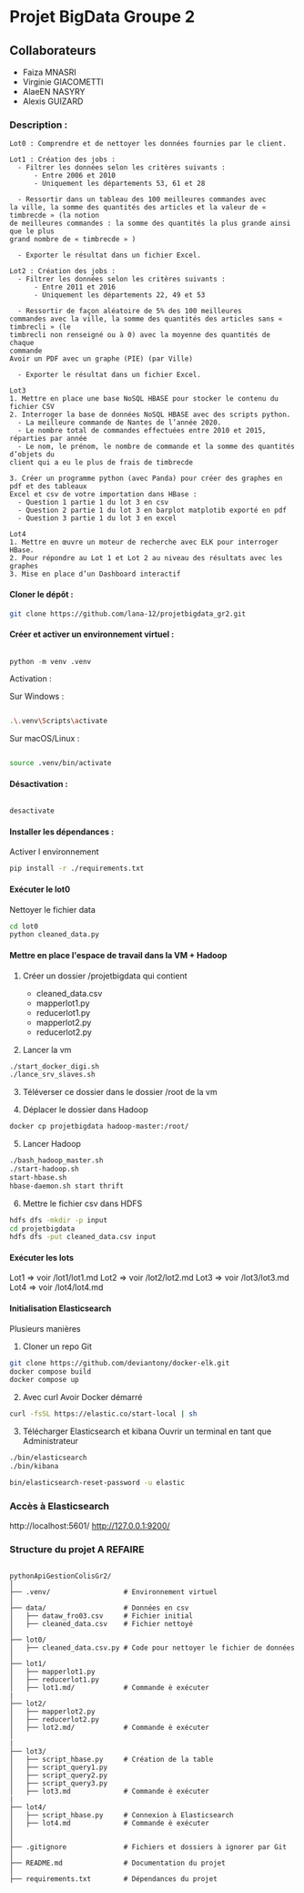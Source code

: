 # Projet BigData Groupe 2 



## Collaborateurs
  - Faiza MNASRI
  - Virginie GIACOMETTI
  - AlaeEN NASYRY
  - Alexis GUIZARD 

### Description :
```
Lot0 : Comprendre et de nettoyer les données fournies par le client.

```

```
Lot1 : Création des jobs :
  - Filtrer les données selon les critères suivants : 
      - Entre 2006 et 2010
      - Uniquement les départements 53, 61 et 28

  - Ressortir dans un tableau des 100 meilleures commandes avec
la ville, la somme des quantités des articles et la valeur de « timbrecde » (la notion
de meilleures commandes : la somme des quantités la plus grande ainsi que le plus
grand nombre de « timbrecde » )

  - Exporter le résultat dans un fichier Excel.
```

```
Lot2 : Création des jobs :
  - Filtrer les données selon les critères suivants : 
      - Entre 2011 et 2016
      - Uniquement les départements 22, 49 et 53

  - Ressortir de façon aléatoire de 5% des 100 meilleures
commandes avec la ville, la somme des quantités des articles sans « timbrecli » (le
timbrecli non renseigné ou à 0) avec la moyenne des quantités de chaque
commande
Avoir un PDF avec un graphe (PIE) (par Ville)

  - Exporter le résultat dans un fichier Excel.
```

```
Lot3 
1. Mettre en place une base NoSQL HBASE pour stocker le contenu du fichier CSV
2. Interroger la base de données NoSQL HBASE avec des scripts python.
  - La meilleure commande de Nantes de l’année 2020.
  - Le nombre total de commandes effectuées entre 2010 et 2015, réparties par année
  - Le nom, le prénom, le nombre de commande et la somme des quantités d’objets du
client qui a eu le plus de frais de timbrecde

3. Créer un programme python (avec Panda) pour créer des graphes en pdf et des tableaux
Excel et csv de votre importation dans HBase :
  - Question 1 partie 1 du lot 3 en csv
  - Question 2 partie 1 du lot 3 en barplot matplotib exporté en pdf
  - Question 3 partie 1 du lot 3 en excel
```

```
Lot4
1. Mettre en œuvre un moteur de recherche avec ELK pour interroger HBase.
2. Pour répondre au Lot 1 et Lot 2 au niveau des résultats avec les graphes
3. Mise en place d’un Dashboard interactif
```


#### Cloner le dépôt :

```bash
git clone https://github.com/lana-12/projetbigdata_gr2.git
```

#### Créer et activer un environnement virtuel :

```python

python -m venv .venv

```

Activation :

Sur Windows :

```bash

.\.venv\Scripts\activate

```

Sur macOS/Linux :
```bash

source .venv/bin/activate

```

#### Désactivation :
```bash

desactivate

```

#### Installer les dépendances :

Activer l environnement
```bash
pip install -r ./requirements.txt

```
#### Exécuter le lot0

Nettoyer le fichier data
```bash
cd lot0
python cleaned_data.py
```


#### Mettre en place l'espace de travail dans la VM + Hadoop

1. Créer un dossier /projetbigdata qui contient 
    - cleaned_data.csv
    - mapperlot1.py
    - reducerlot1.py
    - mapperlot2.py
    - reducerlot2.py

2. Lancer la vm 
```bash
./start_docker_digi.sh
./lance_srv_slaves.sh
```

3. Téléverser ce dossier dans le dossier /root de la vm

4. Déplacer le dossier dans Hadoop
```bash
docker cp projetbigdata hadoop-master:/root/
```

5. Lancer Hadoop
```bash
./bash_hadoop_master.sh
./start-hadoop.sh
start-hbase.sh
hbase-daemon.sh start thrift
```

6. Mettre le fichier csv dans HDFS
```bash
hdfs dfs -mkdir -p input
cd projetbigdata
hdfs dfs -put cleaned_data.csv input
```


#### Exécuter les lots

Lot1 => voir /lot1/lot1.md
Lot2 => voir /lot2/lot2.md
Lot3 => voir /lot3/lot3.md
Lot4 => voir /lot4/lot4.md


#### Initialisation Elasticsearch

Plusieurs manières 

1. Cloner un repo Git 
```bash
git clone https://github.com/deviantony/docker-elk.git
docker compose build
docker compose up
```

2. Avec curl 
Avoir Docker démarré
```bash
curl -fsSL https://elastic.co/start-local | sh

```

3. Télécharger Elasticsearch et kibana
Ouvrir un terminal en tant que Administrateur
```bash
./bin/elasticsearch
./bin/kibana

bin/elasticsearch-reset-password -u elastic

```


### Accès à Elasticsearch

http://localhost:5601/
http://127.0.0.1:9200/



### Structure du projet  A REFAIRE

```

pythonApiGestionColisGr2/
│
├── .venv/                  # Environnement virtuel
│
├── data/                   # Données en csv
│   ├── dataw_fro03.csv     # Fichier initial
│   ├── cleaned_data.csv    # Fichier nettoyé
│      
├── lot0/                   
│   ├── cleaned_data.csv.py # Code pour nettoyer le fichier de données
│      
├── lot1/                    
│   ├── mapperlot1.py       
│   ├── reducerlot1.py      
│   ├── lot1.md/            # Commande è exécuter
|
├── lot2/                    
│   ├── mapperlot2.py       
│   ├── reducerlot2.py      
│   ├── lot2.md/            # Commande è exécuter
│      
|
├── lot3/                    
│   ├── script_hbase.py     # Création de la table       
│   ├── script_query1.py      
│   ├── script_query2.py            
│   ├── script_query3.py            
│   ├── lot3.md             # Commande è exécuter    
|        
├── lot4/                    
│   ├── script_hbase.py     # Connexion à Elasticsearch      
│   ├── lot4.md             # Commande è exécuter            
│      
│
├── .gitignore              # Fichiers et dossiers à ignorer par Git
│
├── README.md               # Documentation du projet
│
├── requirements.txt        # Dépendances du projet
```




